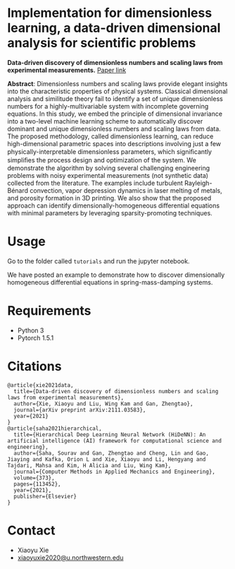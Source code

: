 # Implementation for dimensionless learning, a data-driven dimensional analysis for scientific problems

**Data-driven discovery of dimensionless numbers and scaling laws from experimental measurements.** [Paper link](http://arxiv.org/abs/2111.03583)

**Abstract**: Dimensionless numbers and scaling laws provide elegant insights into the characteristic properties of physical systems. Classical dimensional analysis and similitude theory fail to identify a set of unique dimensionless numbers for a highly-multivariable system with incomplete governing equations. In this study, we embed the principle of dimensional invariance into a two-level machine learning scheme to automatically discover dominant and unique dimensionless numbers and scaling laws from data. The proposed methodology, called dimensionless learning, can reduce high-dimensional parametric spaces into descriptions involving just a few physically-interpretable dimensionless parameters, which signiﬁcantly simpliﬁes the process design and optimization of the system. We demonstrate the algorithm by solving several challenging engineering problems with noisy experimental measurements (not synthetic data) collected from the literature. The examples include turbulent Rayleigh-Bénard convection, vapor depression dynamics in laser melting of metals, and porosity formation in 3D printing. We also show that the proposed approach can identify dimensionally-homogeneous differential equations with minimal parameters by leveraging sparsity-promoting techniques.

# Usage

Go to the folder called `tutorials` and run the jupyter notebook.

We have posted an example to demonstrate how to discover dimensionally homogeneous differential equations in spring-mass-damping systems.

# Requirements
- Python 3
- Pytorch 1.5.1

# Citations
```
@article{xie2021data,
  title={Data-driven discovery of dimensionless numbers and scaling laws from experimental measurements},
  author={Xie, Xiaoyu and Liu, Wing Kam and Gan, Zhengtao},
  journal={arXiv preprint arXiv:2111.03583},
  year={2021}
}
@article{saha2021hierarchical,
  title={Hierarchical Deep Learning Neural Network (HiDeNN): An artificial intelligence (AI) framework for computational science and engineering},
  author={Saha, Sourav and Gan, Zhengtao and Cheng, Lin and Gao, Jiaying and Kafka, Orion L and Xie, Xiaoyu and Li, Hengyang and Tajdari, Mahsa and Kim, H Alicia and Liu, Wing Kam},
  journal={Computer Methods in Applied Mechanics and Engineering},
  volume={373},
  pages={113452},
  year={2021},
  publisher={Elsevier}
}
```

# Contact

- Xiaoyu Xie
- xiaoyuxie2020@u.northwestern.edu
